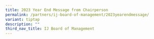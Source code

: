 ```yaml
---
title: 2023 Year End Message from Chairperson
permalink: /partners/ij-board-of-management/2023yearendmessage/
variant: tiptap
description: ""
third_nav_title: IJ Board of Management
---
```


